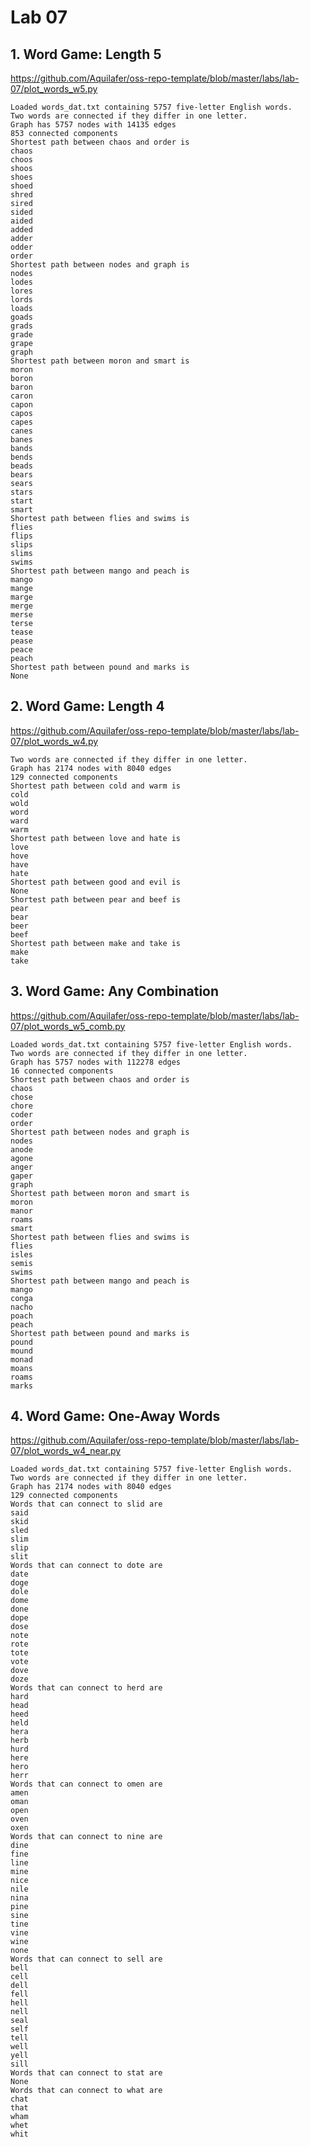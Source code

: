# Lab 07

## 1. Word Game: Length 5

https://github.com/Aquilafer/oss-repo-template/blob/master/labs/lab-07/plot_words_w5.py

```
Loaded words_dat.txt containing 5757 five-letter English words.
Two words are connected if they differ in one letter.
Graph has 5757 nodes with 14135 edges
853 connected components
Shortest path between chaos and order is
chaos
choos
shoos
shoes
shoed
shred
sired
sided
aided
added
adder
odder
order
Shortest path between nodes and graph is
nodes
lodes
lores
lords
loads
goads
grads
grade
grape
graph
Shortest path between moron and smart is
moron
boron
baron
caron
capon
capos
capes
canes
banes
bands
bends
beads
bears
sears
stars
start
smart
Shortest path between flies and swims is
flies
flips
slips
slims
swims
Shortest path between mango and peach is
mango
mange
marge
merge
merse
terse
tease
pease
peace
peach
Shortest path between pound and marks is
None
```

## 2. Word Game: Length 4

https://github.com/Aquilafer/oss-repo-template/blob/master/labs/lab-07/plot_words_w4.py

```
Two words are connected if they differ in one letter.
Graph has 2174 nodes with 8040 edges
129 connected components
Shortest path between cold and warm is
cold
wold
word
ward
warm
Shortest path between love and hate is
love
hove
have
hate
Shortest path between good and evil is
None
Shortest path between pear and beef is
pear
bear
beer
beef
Shortest path between make and take is
make
take
```

## 3. Word Game: Any Combination

https://github.com/Aquilafer/oss-repo-template/blob/master/labs/lab-07/plot_words_w5_comb.py

```
Loaded words_dat.txt containing 5757 five-letter English words.
Two words are connected if they differ in one letter.
Graph has 5757 nodes with 112278 edges
16 connected components
Shortest path between chaos and order is
chaos
chose
chore
coder
order
Shortest path between nodes and graph is
nodes
anode
agone
anger
gaper
graph
Shortest path between moron and smart is
moron
manor
roams
smart
Shortest path between flies and swims is
flies
isles
semis
swims
Shortest path between mango and peach is
mango
conga
nacho
poach
peach
Shortest path between pound and marks is
pound
mound
monad
moans
roams
marks
```

## 4. Word Game: One-Away Words

https://github.com/Aquilafer/oss-repo-template/blob/master/labs/lab-07/plot_words_w4_near.py

```
Loaded words_dat.txt containing 5757 five-letter English words.
Two words are connected if they differ in one letter.
Graph has 2174 nodes with 8040 edges
129 connected components
Words that can connect to slid are
said
skid
sled
slim
slip
slit
Words that can connect to dote are
date
doge
dole
dome
done
dope
dose
note
rote
tote
vote
dove
doze
Words that can connect to herd are
hard
head
heed
held
hera
herb
hurd
here
hero
herr
Words that can connect to omen are
amen
oman
open
oven
oxen
Words that can connect to nine are
dine
fine
line
mine
nice
nile
nina
pine
sine
tine
vine
wine
none
Words that can connect to sell are
bell
cell
dell
fell
hell
nell
seal
self
tell
well
yell
sill
Words that can connect to stat are
None
Words that can connect to what are
chat
that
wham
whet
whit
```
